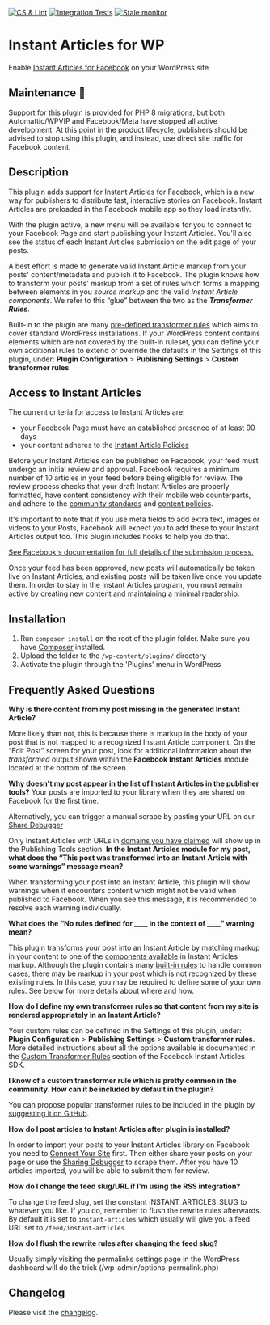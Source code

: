 [![CS & Lint](https://github.com/Automattic/fb-instant-articles/actions/workflows/cs-lint.yml/badge.svg)](https://github.com/Automattic/fb-instant-articles/actions/workflows/cs-lint.yml) [![Integration Tests](https://github.com/Automattic/fb-instant-articles/actions/workflows/tests.yml/badge.svg)](https://github.com/Automattic/fb-instant-articles/actions/workflows/tests.yml) [![Stale monitor](https://github.com/Automattic/fb-instant-articles/actions/workflows/stale.yml/badge.svg)](https://github.com/Automattic/fb-instant-articles/actions/workflows/stale.yml)
# Instant Articles for WP

Enable [Instant Articles for Facebook](https://developers.facebook.com/docs/instant-articles) on your WordPress site.

## Maintenance 🚩
Support for this plugin is provided for PHP 8 migrations, but both Automattic/WPVIP and Facebook/Meta have stopped all active development. At this point in the product lifecycle, publishers should be advised to stop using this plugin, and instead, use direct site traffic for Facebook content.

## Description

This plugin adds support for Instant Articles for Facebook, which is a new way for publishers to distribute fast, interactive stories on Facebook. Instant Articles are preloaded in the Facebook mobile app so they load instantly.

With the plugin active, a new menu will be available for you to connect to your Facebook Page and start publishing your Instant Articles. You'll also see the status of each Instant Articles submission on the edit page of your posts.

A best effort is made to generate valid Instant Article markup from your posts' content/metadata and publish it to Facebook. The plugin knows how to transform your posts' markup from a set of rules which forms a mapping between elements in you *source markup* and the valid *Instant Article components*. We refer to this “glue” between the two as the ***Transformer Rules***.

Built-in to the plugin are many [pre-defined transformer rules](https://github.com/Automattic/facebook-instant-articles-wp/blob/master/rules-configuration.json) which aims to cover standard WordPress installations. If your WordPress content contains elements which are not covered by the built-in ruleset, you can define your own additional rules to extend or override the defaults in the Settings of this plugin, under: **Plugin Configuration** > **Publishing Settings** > **Custom transformer rules**.

## Access to Instant Articles

The current criteria for access to Instant Articles are:

- your Facebook Page must have an established presence of at least 90 days
- your content adheres to the [Instant Article Policies](https://developers.facebook.com/docs/instant-articles/policy/)

Before your Instant Articles can be published on Facebook, your feed must undergo an initial review and approval. Facebook requires a minimum number of 10 articles in your feed before being eligible for review. The review process checks that your draft Instant Articles are properly formatted, have content consistency with their mobile web counterparts, and adhere to the [community standards](https://www.facebook.com/communitystandards/) and [content policies](https://www.facebook.com/help/publisher/1348682518563619).

It's important to note that if you use meta fields to add extra text, images or videos to your Posts, Facebook will expect you to add these to your Instant Articles output too. This plugin includes hooks to help you do that.

[See Facebook's documentation for full details of the submission process.](https://developers.facebook.com/docs/instant-articles)

Once your feed has been approved, new posts will automatically be taken live on Instant Articles, and existing posts will be taken live once you update them. In order to stay in the Instant Articles program, you must remain active by creating new content and maintaining a minimal readership.

## Installation

1. Run `composer install` on the root of the plugin folder. Make sure you have [Composer](https://github.com/composer/composer) installed.
2. Upload the folder to the `/wp-content/plugins/` directory
3. Activate the plugin through the 'Plugins' menu in WordPress

## Frequently Asked Questions

**Why is there content from my post missing in the generated Instant Article?**

More likely than not, this is because there is markup in the body of your post that is not mapped to a recognized Instant Article component. On the “Edit Post” screen for your post, look for additional information about the *transformed* output shown within the **Facebook Instant Articles** module located at the bottom of the screen.

**Why doesn't my post appear in the list of Instant Articles in the publisher tools?**
Your posts are imported to your library when they are shared on Facebook for the first time.

Alternatively, you can trigger a manual scrape by pasting your URL on our [Share Debugger](http://developers.facebook.com/tools/debug)

Only Instant Articles with URLs in [domains you have claimed](https://developers.facebook.com/docs/instant-articles/guides/publishertools#connect) will show up in the Publishing Tools section.
**In the Instant Articles module for my post, what does the “This post was transformed into an Instant Article with some warnings” message mean?**

When transforming your post into an Instant Article, this plugin will show warnings when it encounters content which might not be valid when published to Facebook. When you see this message, it is recommended to resolve each warning individually.

**What does the “No rules defined for ____ in the context of  ____” warning mean?**

This plugin transforms your post into an Instant Article by matching markup in your content to one of the [components available](https://github.com/facebook/facebook-instant-articles-sdk-php/blob/master/docs/QuickStart.md#transformer-classes) in Instant Articles markup. Although the plugin contains many [built-in rules](https://github.com/Automattic/facebook-instant-articles-wp/blob/master/rules-configuration.json) to handle common cases, there may be markup in your post which is not recognized by these existing rules. In this case, you may be required to define some of your own rules. See below for more details about where and how.

**How do I define my own transformer rules so that content from my site is rendered appropriately in an Instant Article?**

Your custom rules can be defined in the Settings of this plugin, under: **Plugin Configuration** > **Publishing Settings** > **Custom transformer rules**. More detailed instructions about all the options available is documented in the [Custom Transformer Rules](https://github.com/facebook/facebook-instant-articles-sdk-php/blob/master/docs/QuickStart.md#custom-transformer-rules) section of the Facebook Instant Articles SDK.

**I know of a custom transformer rule which is pretty common in the community. How can it be included by default in the plugin?**

You can propose popular transformer rules to be included in the plugin by [suggesting it on GitHub](https://github.com/Automattic/facebook-instant-articles-wp/issues/new).

**How do I post articles to Instant Articles after plugin is installed?**

In order to import your posts to your Instant Articles library on Facebook you need to [Connect Your Site](https://developers.facebook.com/docs/instant-articles/guides/publishertools#connect) first. Then either share your posts on your page or use the [Sharing Debugger](https://developers.intern.facebook.com/tools/debug/sharing/) to scrape them. After you have 10 articles imported, you will be able to submit them for review.

**How do I change the feed slug/URL if I'm using the RSS integration?**

To change the feed slug, set the constant INSTANT_ARTICLES_SLUG to whatever you like. If you do, remember to flush the rewrite rules afterwards.
By default it is set to `instant-articles` which usually will give you a feed URL set to `/feed/instant-articles`

**How do I flush the rewrite rules after changing the feed slug?**

Usually simply visiting the permalinks settings page in the WordPress dashboard will do the trick (/wp-admin/options-permalink.php)

## Changelog

Please visit the [changelog](https://github.com/Automattic/fb-instant-articles/blob/develop/CHANGELOG.md).
